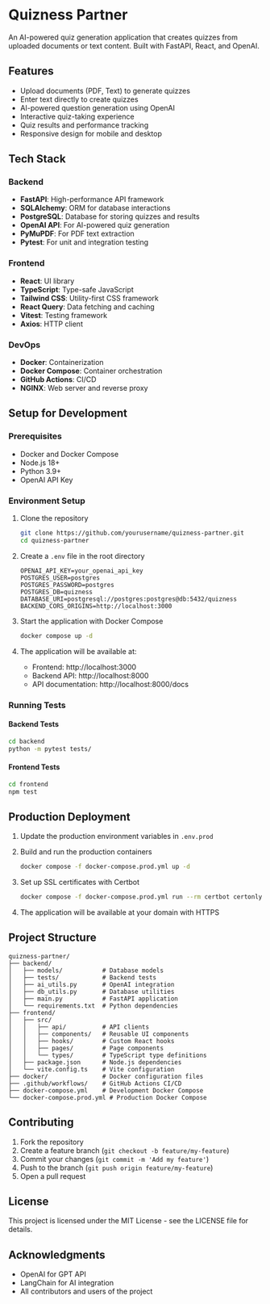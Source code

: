 # Quizness Partner

An AI-powered quiz generation application that creates quizzes from uploaded documents or text content. Built with FastAPI, React, and OpenAI.

## Features

- Upload documents (PDF, Text) to generate quizzes
- Enter text directly to create quizzes
- AI-powered question generation using OpenAI
- Interactive quiz-taking experience
- Quiz results and performance tracking
- Responsive design for mobile and desktop

## Tech Stack

### Backend

- **FastAPI**: High-performance API framework
- **SQLAlchemy**: ORM for database interactions
- **PostgreSQL**: Database for storing quizzes and results
- **OpenAI API**: For AI-powered quiz generation
- **PyMuPDF**: For PDF text extraction
- **Pytest**: For unit and integration testing

### Frontend

- **React**: UI library
- **TypeScript**: Type-safe JavaScript
- **Tailwind CSS**: Utility-first CSS framework
- **React Query**: Data fetching and caching
- **Vitest**: Testing framework
- **Axios**: HTTP client

### DevOps

- **Docker**: Containerization
- **Docker Compose**: Container orchestration
- **GitHub Actions**: CI/CD
- **NGINX**: Web server and reverse proxy

## Setup for Development

### Prerequisites

- Docker and Docker Compose
- Node.js 18+
- Python 3.9+
- OpenAI API Key

### Environment Setup

1. Clone the repository

   ```bash
   git clone https://github.com/yourusername/quizness-partner.git
   cd quizness-partner
   ```

2. Create a `.env` file in the root directory

   ```
   OPENAI_API_KEY=your_openai_api_key
   POSTGRES_USER=postgres
   POSTGRES_PASSWORD=postgres
   POSTGRES_DB=quizness
   DATABASE_URI=postgresql://postgres:postgres@db:5432/quizness
   BACKEND_CORS_ORIGINS=http://localhost:3000
   ```

3. Start the application with Docker Compose

   ```bash
   docker compose up -d
   ```

4. The application will be available at:
   - Frontend: http://localhost:3000
   - Backend API: http://localhost:8000
   - API documentation: http://localhost:8000/docs

### Running Tests

#### Backend Tests

```bash
cd backend
python -m pytest tests/
```

#### Frontend Tests

```bash
cd frontend
npm test
```

## Production Deployment

1. Update the production environment variables in `.env.prod`

2. Build and run the production containers

   ```bash
   docker compose -f docker-compose.prod.yml up -d
   ```

3. Set up SSL certificates with Certbot

   ```bash
   docker compose -f docker-compose.prod.yml run --rm certbot certonly --webroot -w /var/www/certbot -d example.com
   ```

4. The application will be available at your domain with HTTPS

## Project Structure

```
quizness-partner/
├── backend/
│   ├── models/           # Database models
│   ├── tests/            # Backend tests
│   ├── ai_utils.py       # OpenAI integration
│   ├── db_utils.py       # Database utilities
│   ├── main.py           # FastAPI application
│   └── requirements.txt  # Python dependencies
├── frontend/
│   ├── src/
│   │   ├── api/          # API clients
│   │   ├── components/   # Reusable UI components
│   │   ├── hooks/        # Custom React hooks
│   │   ├── pages/        # Page components
│   │   └── types/        # TypeScript type definitions
│   ├── package.json      # Node.js dependencies
│   └── vite.config.ts    # Vite configuration
├── docker/               # Docker configuration files
├── .github/workflows/    # GitHub Actions CI/CD
├── docker-compose.yml    # Development Docker Compose
└── docker-compose.prod.yml # Production Docker Compose
```

## Contributing

1. Fork the repository
2. Create a feature branch (`git checkout -b feature/my-feature`)
3. Commit your changes (`git commit -m 'Add my feature'`)
4. Push to the branch (`git push origin feature/my-feature`)
5. Open a pull request

## License

This project is licensed under the MIT License - see the LICENSE file for details.

## Acknowledgments

- OpenAI for GPT API
- LangChain for AI integration
- All contributors and users of the project
